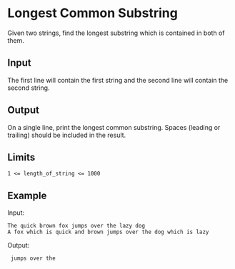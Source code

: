 # Longest Common Substring

Given two strings, find the longest substring which is contained in both
of them.

## Input

The first line will contain the first string and the second line will
contain the second string.

## Output

On a single line, print the longest common substring. Spaces
(leading or trailing) should be included in the result.

## Limits

```
1 <= length_of_string <= 1000
```

## Example

Input:

```
The quick brown fox jumps over the lazy dog
A fox which is quick and brown jumps over the dog which is lazy
```

Output:

```
 jumps over the 
```
